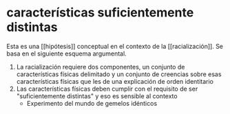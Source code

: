 # características suficientemente distintas
Esta es una [[hipótesis]] conceptual en el contexto de la [[racialización]]. Se basa en el siguiente esquema argumental.

1. La racialización requiere dos componentes, un conjunto de características físicas delimitado y un conjunto de creencias sobre esas características físicas que les de una explicación de orden identitario
2. Las características físicas deben cumplir con el requisito de ser "suficientemente distintas" <!-- preguntar a Eugenia del video donde escuché la frase -->y eso es sensible al contexto
    - Experimento del mundo de gemelos idénticos
